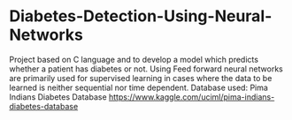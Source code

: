 # Diabetes-Detection-Using-Neural-Networks
Project based on C language and to develop a model which predicts whether a patient has diabetes or not. Using Feed forward neural networks are primarily used for supervised learning in cases where the data to be learned is neither sequential nor time dependent.
Database used: Pima Indians Diabetes Database
https://www.kaggle.com/uciml/pima-indians-diabetes-database
